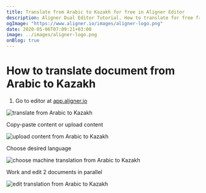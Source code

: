 ```yaml
---
title: Translate from Arabic to Kazakh for free in Aligner Editor
description: Aligner Dual Editor Tutorial. How to translate for free from Arabic to Kazakh. Aligner is multilingual document management platform. 
ogImage: "https://www.aligner.io/images/aligner-logo.png"
date: 2020-05-06T07:09:21+03:00
image: ../images/aligner-logo.png
onBlog: true
---
```


# How to translate document from Arabic to Kazakh

1. Go to editor at [app.aligner.io](https://app.aligner.io "Aligner App web page")

![translate from Arabic to Kazakh](../aligner-blank-editor.png "translate from Arabic to Kazakh")

Copy-paste content or upload content

![upload content from Arabic to Kazakh](../aligner-uploaded-document.png "upload content from Arabic to Kazakh")

Choose desired language

![choose machine translation from Arabic to Kazakh](../aligner-language-dropdown.png "choose machine translation from Arabic to Kazakh")

Work and edit 2 documents in parallel

![edit translation from Arabic to Kazakh](../aligner-double-sitded-editor.png "edit translation from Arabic to Kazakh")

